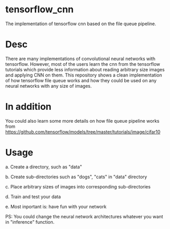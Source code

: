 # tensorflow_cnn
The implementation of tensorflow cnn based on the file queue pipeline. 

# Desc
There are many implementations of convolutional neural networks with tensorflow. However, most of the users learn the cnn from the tensorflow tutorials which provide less information about reading arbitrary size images and applying CNN on them. This repository shows a clean implementation of how tensorflow file queue works and how they could be used on any neural networks with any size of images.

# In addition
You could also learn some more details on how file queue pipeline works from https://github.com/tensorflow/models/tree/master/tutorials/image/cifar10

# Usage
a. Create a directory, such as "data"

b. Create sub-directories such as "dogs", "cats" in "data" directory

c. Place arbitrary sizes of images into corresponding sub-directories

d. Train and test your data

e. Most inportant is: have fun with your network

PS: You could change the neural network architectures whatever you want in "inference" function.
